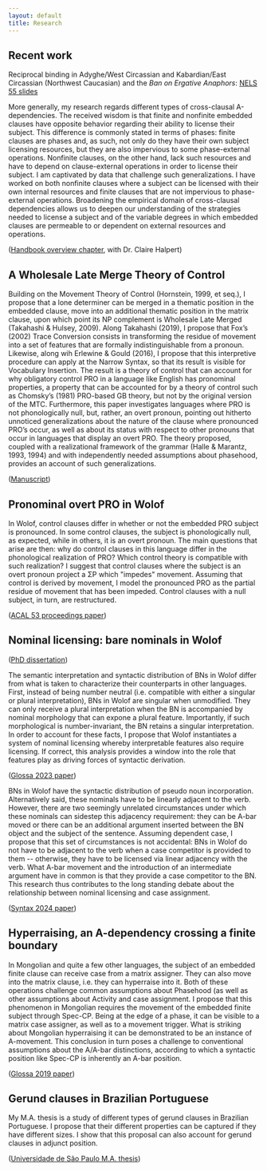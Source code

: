 ```yaml
---
layout: default
title: Research
---
```


## Recent work

Reciprocal binding in Adyghe/West Circassian and Kabardian/East Circassian (Northwest Caucasian) and the _Ban on Ergative Anaphors_: [NELS 55 slides](files/NELS_2024_slides.pdf)

More generally, my research regards different types of cross-clausal A-dependencies. The received wisdom is that finite and nonfinite embedded clauses have opposite behavior regarding their ability to license their subject. This difference is commonly stated in terms of phases: finite clauses are phases and, as such, not only do they have their own subject licensing resources, but they are also impervious to some phase-external operations. Nonfinite clauses, on the other hand, lack such resources and have to depend on clause-external operations in order to license their subject. I am captivated by data that challenge such generalizations. I have worked on both nonfinite clauses where a subject can be licensed with their own internal resources and finite clauses that are not impervious to phase-external operations. Broadening the empirical domain of cross-clausal dependencies allows us to deepen our understanding of the strategies needed to license a subject and of the variable degrees in which embedded clauses are permeable to or dependent on external resources and operations.

([Handbook overview chapter](https://lingbuzz.net/lingbuzz/007303), with Dr. Claire Halpert)

## A Wholesale Late Merge Theory of Control

Building on the Movement Theory of Control (Hornstein, 1999, et seq.), I propose that a lone determiner can be merged in a thematic position in the embedded clause, move into an additional thematic position in the matrix clause, upon which point its NP complement is Wholesale Late Merged (Takahashi & Hulsey, 2009). Along Takahashi (2019), I propose that Fox’s (2002) Trace Conversion consists in transforming the residue of movement into a set of features that are formally indistinguishable from a pronoun. Likewise, along wih Erlewine & Gould (2016), I propose that this interpretive procedure can apply at the Narrow Syntax, so that its result is visible for Vocabulary Insertion. The result is a theory of control that can account for why obligatory control PRO in a language like English has pronominal properties, a property that can be accounted for by a theory of control such as Chomsky’s (1981) PRO-based GB theory, but not by the original version of the MTC. Furthermore, this paper investigates languages where PRO is not phonologically null, but, rather, an overt pronoun, pointing out hitherto unnoticed generalizations about the nature of the clause where pronounced PRO’s occur, as well as about its status with respect to other pronouns that occur in languages that display an overt PRO. The theory proposed, coupled with a realizational framework of the grammar (Halle & Marantz, 1993, 1994) and with independently needed assumptions about phasehood, provides an account of such generalizations.

([Manuscript](https://lingbuzz.net/lingbuzz/007513))

## Pronominal overt PRO in Wolof

In Wolof, control clauses differ in whether or not the embedded PRO subject is pronounced. In some control clauses, the subject is phonologically null, as expected, while in others, it is an overt pronoun. The main questions that arise are then: why do control clauses in this language differ in the phonological realization of PRO? Which control theory is compatible with such realization? I suggest that control clauses where the subject is an overt pronoun project a ΣP which "impedes" movement. Assuming that control is derived by movement, I model the pronounced PRO as the partial residue of movement that has been impeded. Control clauses with a null subject, in turn, are restructured.

([ACAL 53 proceedings paper](https://doi.org/10.5281/zenodo.11189852))

## Nominal licensing: bare nominals in Wolof

([PhD dissertation](https://dspace.mit.edu/handle/1721.1/139864))

The semantic interpretation and syntactic distribution of BNs in Wolof differ from what is taken to characterize their counterparts in other languages. First, instead of being number neutral (i.e. compatible with either a singular or plural interpretation), BNs in Wolof are singular when unmodified. They can only receive a plural interpretation when the BN is accompanied by nominal morphology that can expone a plural feature. Importantly, if such morphological is number-invariant, the BN retains a singular interpretation. In order to account for these facts, I propose that Wolof instantiates a system of nominal licensing whereby interpretable features also require licensing. If correct, this analysis provides a window into the role that features play as driving forces of syntactic derivation. 

([Glossa 2023 paper](https://doi.org/10.16995/glossa.8581))

BNs in Wolof have the syntactic distribution of pseudo noun incorporation. Alternatively said, these nominals have to be linearly adjacent to the verb. However, there are two seemingly unrelated circumstances under which these nominals can sidestep this adjacency requirement: they can be A-bar moved or there can be an additional argument inserted between the BN object and the subject of the sentence. Assuming dependent case, I propose that this set of circumstances is not accidental: BNs in Wolof do not have to be adjacent to the verb when a case competitor is provided to them -- otherwise, they have to be licensed via linear adjacency with the verb. What A-bar movement and the introduction of an intermediate argument have in common is that they provide a case competitor to the BN. This research thus contributes to the long standing debate about the relationship between nominal licensing and case assignment.

([Syntax 2024 paper](https://onlinelibrary.wiley.com/doi/10.1111/synt.12282))

## Hyperraising, an A-dependency crossing a finite boundary

In Mongolian and quite a few other languages, the subject of an embedded finite clause can receive case from a matrix assigner. They can also move into the matrix clause, i.e. they can hyperraise into it. Both of these operations challenge common assumptions about Phasehood (as well as other assumptions about Activity and case assignment. I propose that this phenomenon in Mongolian requires the movement of the embedded finite subject through Spec-CP. Being at the edge of a phase, it can be visible to a matrix case assigner, as well as to a movement trigger. What is striking about Mongolian hyperraising it can be demonstrated to be an instance of A-movement. This conclusion in turn poses a challenge to conventional assumptions about the A/A-bar distinctions, according to which a syntactic position like Spec-CP is inherently an A-bar position.

([Glossa 2019 paper](https://doi.org/10.5334/gjgl.667))

## Gerund clauses in Brazilian Portuguese

My M.A. thesis is a study of different types of gerund clauses in Brazilian Portuguese. I propose that their different properties can be captured if they have different sizes. I show that this proposal can also account for gerund clauses in adjunct position.

([Universidade de São Paulo M.A. thesis](https://ling.auf.net/lingbuzz/002715))
